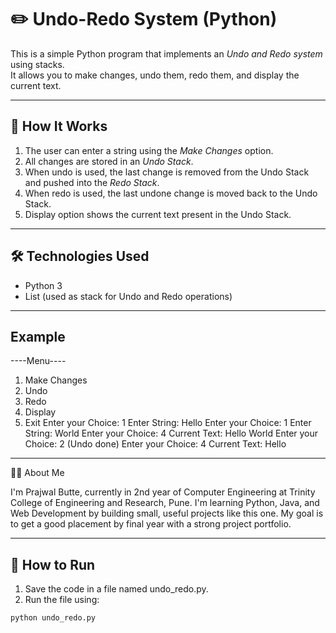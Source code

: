 
# ✏️ Undo-Redo System (Python)
This is a simple Python program that implements an *Undo and Redo system* using stacks.  
It allows you to make changes, undo them, redo them, and display the current text.

---

## 📌 How It Works

1. The user can enter a string using the *Make Changes* option.  
2. All changes are stored in an *Undo Stack*.  
3. When undo is used, the last change is removed from the Undo Stack and pushed into the *Redo Stack*.  
4. When redo is used, the last undone change is moved back to the Undo Stack.  
5. Display option shows the current text present in the Undo Stack.  

---

## 🛠️ Technologies Used

- Python 3  
- List (used as stack for Undo and Redo operations)  

---

## Example 
----Menu----

1. Make Changes
2. Undo
3. Redo
4. Display
5. Exit
Enter your Choice: 1 Enter String: Hello
Enter your Choice: 1 Enter String: World
Enter your Choice: 4 Current Text: Hello World
Enter your Choice: 2 (Undo done)
Enter your Choice: 4 Current Text: Hello

---
👨‍💻 About Me

I'm Prajwal Butte, currently in 2nd year of Computer Engineering at Trinity College of Engineering and Research, Pune.
I'm learning Python, Java, and Web Development by building small, useful projects like this one.
My goal is to get a good placement by final year with a strong project portfolio.

---
## 🚀 How to Run

1. Save the code in a file named undo_redo.py.  
2. Run the file using:  

```bash
python undo_redo.py



